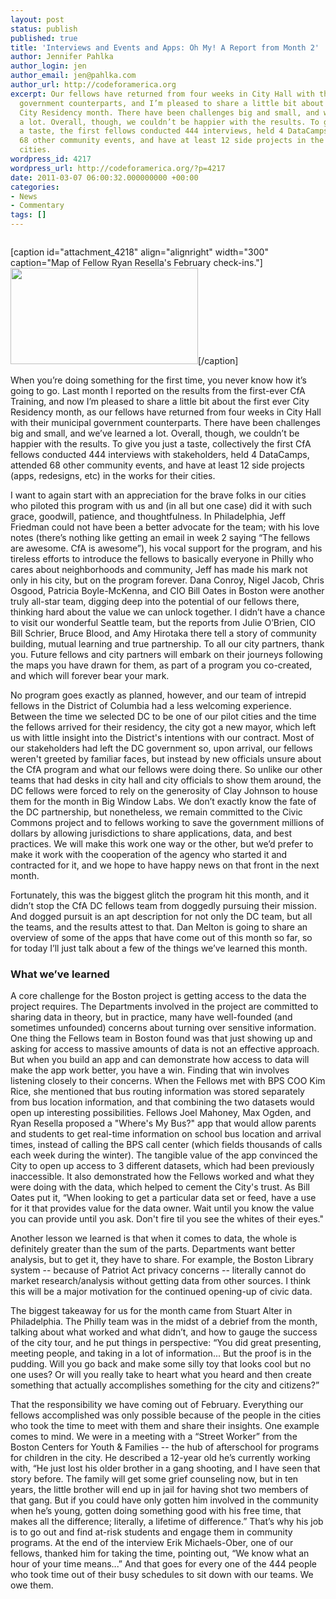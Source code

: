 ```yaml
---
layout: post
status: publish
published: true
title: 'Interviews and Events and Apps: Oh My! A Report from Month 2'
author: Jennifer Pahlka
author_login: jen
author_email: jen@pahlka.com
author_url: http://codeforamerica.org
excerpt: Our fellows have returned from four weeks in City Hall with their municipal
  government counterparts, and I’m pleased to share a little bit about the first ever
  City Residency month. There have been challenges big and small, and we’ve learned
  a lot. Overall, though, we couldn’t be happier with the results. To give you just
  a taste, the first fellows conducted 444 interviews, held 4 DataCamps, attended
  68 other community events, and have at least 12 side projects in the works for their
  cities.
wordpress_id: 4217
wordpress_url: http://codeforamerica.org/?p=4217
date: 2011-03-07 06:00:32.000000000 +00:00
categories:
- News
- Commentary
tags: []
---
```

<div style="float: right;">

[caption id="attachment_4218" align="alignright" width="300" caption="Map of Fellow Ryan Resella&#39;s February check-ins."]<a href="http://codeforamerica.org/wp-content/uploads/2011/03/bostonmap.png"><img class="size-medium wp-image-4218 alignright" title="bostonmap" src="http://codeforamerica.org/wp-content/uploads/2011/03/bostonmap-300x154.png" alt="" width="300" height="154" /></a>[/caption]

</div>
When you’re doing something for the first time, you never know how it’s going to go.  Last month I reported on the results from the first-ever CfA Training, and now I’m pleased to share a little bit about the first ever City Residency month, as our fellows have returned from four weeks in City Hall with their municipal government counterparts. There have been challenges big and small, and we’ve learned a lot. Overall, though, we couldn’t be happier with the results. To give you just a taste, collectively the first CfA fellows conducted 444 interviews with stakeholders, held 4 DataCamps, attended 68 other community events, and have at least 12 side projects (apps, redesigns, etc) in the works for their cities.

I want to again start with an appreciation for the brave folks in our cities who piloted this program with us and (in all but one case) did it with such grace, goodwill, patience, and thoughtfulness. In Philadelphia, Jeff Friedman could not have been a better advocate for the team; with his love notes (there’s nothing like getting an email in week 2 saying “The fellows are awesome. CfA is awesome”), his vocal support for the program, and his tireless efforts to introduce the fellows to basically everyone in Philly who cares about neighborhoods and community, Jeff has made his mark not only in his city, but on the program forever. Dana Conroy, Nigel Jacob, Chris Osgood, Patricia Boyle-McKenna, and CIO Bill Oates in Boston were another truly all-star team, digging deep into the potential of our fellows there, thinking hard about the value we can unlock together.  I didn’t have a chance to visit our wonderful Seattle team, but the reports from Julie O’Brien, CIO Bill Schrier, Bruce Blood, and Amy Hirotaka there tell a story of community building, mutual learning and true partnership.  To all our city partners, thank you.  Future fellows and city partners will embark on their journeys following the maps you have drawn for them, as part of a program you co-created, and which will forever bear your mark.

No program goes exactly as planned, however, and our team of intrepid fellows in the District of Columbia had a less welcoming experience.  Between the time we selected DC to be one of our pilot cities and the time the fellows arrived for their residency, the city got a new mayor, which left us with little insight into the District's intentions with our contract.  Most of our stakeholders had left the DC government so, upon arrival, our fellows weren't greeted by familiar faces, but instead by new officials unsure about the CfA program and what our fellows were doing there. So unlike our other teams that had desks in city hall and city officials to show them around, the DC fellows were forced to rely on the generosity of Clay Johnson to house them for the month in Big Window Labs. We don’t exactly know the fate of the DC partnership, but nonetheless, we remain committed to the Civic Commons project and to fellows working to save the government millions of dollars by allowing jurisdictions to share applications, data, and best practices. We will make this work one way or the other, but we’d prefer to make it work with the cooperation of the agency who started it and contracted for it, and we hope to have happy news on that front in the next month.

Fortunately, this was the biggest glitch the program hit this month, and it didn’t stop the CfA DC fellows team from doggedly pursuing their mission. And dogged pursuit is an apt description for not only the DC team, but all the teams, and the results attest to that. Dan Melton is going to share an overview of some of the apps that have come out of this month so far, so for today I’ll just talk about a few of the things we’ve learned this month.
<h3>What we’ve learned</h3>
A core challenge for the Boston project is getting access to the data the project requires. The Departments involved in the project are committed to sharing data in theory, but in practice, many have well-founded (and sometimes unfounded) concerns about turning over sensitive information.  One thing the Fellows team in Boston found was that just showing up and asking for access to massive amounts of data is not an effective approach.  But when you build an app and can demonstrate how access to data will make the app work better, you have a win. Finding that win involves listening closely to their concerns.  When the Fellows met with BPS COO Kim Rice, she mentioned that bus routing information was stored separately from bus location information, and that combining the two datasets would open up interesting possibilities.  Fellows Joel Mahoney, Max Ogden, and Ryan Resella proposed a "Where's My Bus?" app that would allow parents and students to get real-time information on school bus location and arrival times, instead of calling the BPS call center (which fields thousands of calls each week during the winter).  The tangible value of the app convinced the City to open up access to 3 different datasets, which had been previously inaccessible.  It also demonstrated how the Fellows worked and what they were doing with the data, which helped to cement the City's trust. As Bill Oates put it, “When looking to get a particular data set or feed, have a use for it that provides value for the data owner.  Wait until you know the value you can provide until you ask. Don't fire til you see the whites of their eyes."

Another lesson we learned is that when it comes to data, the whole is definitely greater than the sum of the parts. Departments want better analysis, but to get it, they have to share. For example, the Boston Library system -- because of Patriot Act privacy concerns -- literally cannot do market research/analysis without getting data from other sources. I think this will be a major motivation for the continued opening-up of civic data.

The biggest takeaway for us for the month came from Stuart Alter in Philadelphia. The Philly team was in the midst of a debrief from the month, talking about what worked and what didn’t, and how to gauge the success of the city tour, and he put things in perspective: “You did great presenting, meeting people, and taking in a lot of information... But the proof is in the pudding. Will you go back and make some silly toy that looks cool but no one uses? Or will you really take to heart what you heard and then create something that actually accomplishes something for the city and citizens?”

That the responsibility we have coming out of February. Everything our fellows accomplished was only possible because of the people in the cities who took the time to meet with them and share their insights. One example comes to mind. We were in a meeting with a “Street Worker” from the Boston Centers for Youth & Families -- the hub of afterschool for programs for children in the city. He described a 12-year old he’s currently working with, “He just lost his older brother in a gang shooting, and I have seen that story before. The family will get some grief counseling now, but in ten years, the little brother will end up in jail for having shot two members of that gang. But if you could have only gotten him involved in the community when he’s young, gotten doing something good with his free time, that makes all the difference; literally, a lifetime of difference.” That’s why his job is to go out and find at-risk students and engage them in community programs. At the end of the interview Erik Michaels-Ober, one of our fellows, thanked him for taking the time, pointing out, “We know what an hour of your time means...” And that goes for every one of the 444 people who took time out of their busy schedules to sit down with our teams. We owe them.
